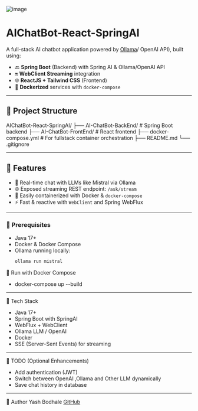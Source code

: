 ![image](https://github.com/user-attachments/assets/5ee0fb89-2874-497c-ad2d-88a4386f859b)

# AIChatBot-React-SpringAI

A full-stack AI chatbot application powered by [Ollama](https://ollama.com/)/ OpenAI API), built using:

- 🔙 **Spring Boot** (Backend) with Spring AI & Ollama/OpenAI API
- 🔛 **WebClient Streaming** integration
- 🌐 **ReactJS + Tailwind CSS** (Frontend)
- 🐳 **Dockerized** services with `docker-compose`

---

## 📁 Project Structure

AIChatBot-React-SpringAI/
├── AI-ChatBot-BackEnd/ # Spring Boot backend
├── AI-ChatBot-FrontEnd/ # React frontend
├── docker-compose.yml # For fullstack container orchestration
├── README.md
└── .gitignore



---

## 🚀 Features

- 🔄 Real-time chat with LLMs like Mistral via Ollama
- 🌐 Exposed streaming REST endpoint: `/ask/stream`
- 🐳 Easily containerized with Docker & `docker-compose`
- ⚡ Fast & reactive with `WebClient` and Spring WebFlux

---


### 🧾 Prerequisites

- Java 17+
- Docker & Docker Compose
- Ollama running locally:
  ```bash
  ollama run mistral


🐳 Run with Docker Compose

- docker-compose up --build

---

🧪 Tech Stack

- Java 17+
- Spring Boot with SpringAI
- WebFlux + WebClient
- Ollama LLM / OpenAI
- Docker
- SSE (Server-Sent Events) for streaming

---


📌 TODO (Optional Enhancements)
- Add authentication (JWT)
- Switch between OpenAI ,Ollama and Other LLM dynamically
- Save chat history in database

---

👤 Author
Yash Bodhale
[GitHub](https://github.com/Yashbodhale42)

